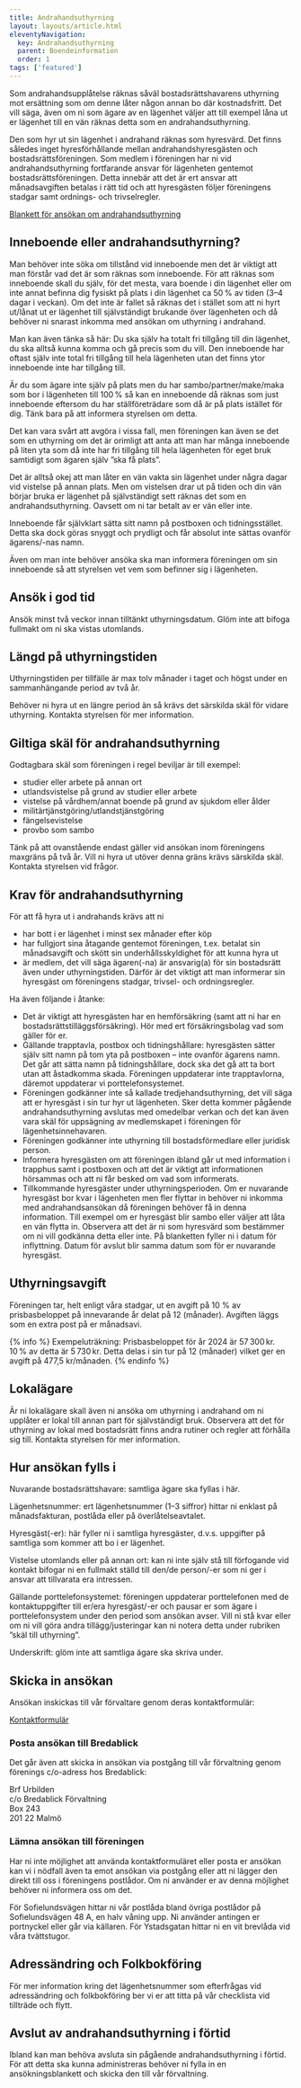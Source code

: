 ```yaml
---
title: Andrahandsuthyrning
layout: layouts/article.html
eleventyNavigation:
  key: Andrahandsuthyrning
  parent: Boendeinformation
  order: 1
tags: ['featured']
---
```


Som andrahandsupplåtelse räknas såväl bostadsrättshavarens uthyrning mot ersättning som om denne låter någon annan bo där kostnadsfritt. Det vill säga, även om ni som ägare av en lägenhet väljer att till exempel låna ut er lägenhet till en vän räknas detta som en andrahandsuthyrning.

Den som hyr ut sin lägenhet i andrahand räknas som hyresvärd. Det finns således inget hyresförhållande mellan andrahandshyresgästen och bostadsrättsföreningen. Som medlem i föreningen har ni vid andrahandsuthyrning fortfarande ansvar för lägenheten gentemot bostadsrättsföreningen. Detta innebär att det är ert ansvar att månadsavgiften betalas i rätt tid och att hyresgästen följer föreningens stadgar samt ordnings- och trivselregler.

<a class="button" href="/assets/andrahand.pdf">Blankett för ansökan om andrahandsuthyrning</a>

## Inneboende eller andrahandsuthyrning?

Man behöver inte söka om tillstånd vid inneboende men det är viktigt att man förstår vad det är som räknas som inneboende. För att räknas som inneboende skall du själv, för det mesta, vara boende i din lägenhet eller om inte annat befinna dig fysiskt på plats i din lägenhet ca 50 % av tiden (3–4 dagar i veckan). Om det inte är fallet så räknas det i stället som att ni hyrt ut/lånat ut er lägenhet till självständigt brukande över lägenheten och då behöver ni snarast inkomma med ansökan om uthyrning i andrahand.

Man kan även tänka så här: Du ska själv ha totalt fri tillgång till din lägenhet, du ska alltså kunna komma och gå precis som du vill. Den inneboende har oftast själv inte total fri tillgång till hela lägenheten utan det finns ytor inneboende inte har tillgång till.

Är du som ägare inte själv på plats men du har sambo/partner/make/maka som bor i lägenheten till 100 % så kan en inneboende då räknas som just inneboende eftersom du har ställföreträdare som då är på plats istället för dig. Tänk bara på att informera styrelsen om detta.

Det kan vara svårt att avgöra i vissa fall, men föreningen kan även se det som en uthyrning om det är orimligt att anta att man har många inneboende på liten yta som då inte har fri tillgång till hela lägenheten för eget bruk samtidigt som ägaren själv ”ska få plats”.

Det är alltså okej att man låter en vän vakta sin lägenhet under några dagar vid vistelse på annan plats. Men om vistelsen drar ut på tiden och din vän börjar bruka er lägenhet på självständigt sett räknas det som en andrahandsuthyrning. Oavsett om ni tar betalt av er vän eller inte.

Inneboende får självklart sätta sitt namn på postboxen och tidningsstället. Detta ska dock göras snyggt och prydligt och får absolut inte sättas ovanför ägarens/-nas namn.

Även om man inte behöver ansöka ska man informera föreningen om sin inneboende så att styrelsen vet vem som befinner sig i lägenheten.

 
## Ansök i god tid

Ansök minst två veckor innan tilltänkt uthyrningsdatum. Glöm inte att bifoga fullmakt om ni ska vistas utomlands.

## Längd på uthyrningstiden

Uthyrningstiden per tillfälle är max tolv månader i taget och högst under en sammanhängande period av två år.

Behöver ni hyra ut en längre period än så krävs det särskilda skäl för vidare uthyrning. Kontakta styrelsen för mer information.

## Giltiga skäl för andrahandsuthyrning

Godtagbara skäl som föreningen i regel beviljar är till exempel:

- studier eller arbete på annan ort
- utlandsvistelse på grund av studier eller arbete
- vistelse på vårdhem/annat boende på grund av sjukdom eller ålder
- militärtjänstgöring/utlandstjänstgöring
- fängelsevistelse
- provbo som sambo

Tänk på att ovanstående endast gäller vid ansökan inom föreningens maxgräns på två år. Vill ni hyra ut utöver denna gräns krävs särskilda skäl. Kontakta styrelsen vid frågor.

## Krav för andrahandsuthyrning

För att få hyra ut i andrahands krävs att ni

- har bott i er lägenhet i minst sex månader efter köp
- har fullgjort sina åtagande gentemot föreningen, t.ex. betalat sin månadsavgift och skött sin underhållsskyldighet för att kunna hyra ut
- är medlem, det vill säga ägaren(-na) är ansvarig(a) för sin bostadsrätt även under uthyrningstiden. Därför är det viktigt att man informerar sin hyresgäst om föreningens stadgar, trivsel- och ordningsregler.

Ha även följande i åtanke:

- Det är viktigt att hyresgästen har en hemförsäkring (samt att ni har en bostadsrättstilläggsförsäkring). Hör med ert försäkringsbolag vad som gäller för er.
- Gällande trapptavla, postbox och tidningshållare: hyresgästen sätter själv sitt namn på tom yta på postboxen – inte ovanför ägarens namn. Det går att sätta namn på tidningshållare, dock ska det gå att ta bort utan att åstadkomma skada. Föreningen uppdaterar inte trapptavlorna, däremot uppdaterar vi porttelefonsystemet.
- Föreningen godkänner inte så kallade tredjehandsuthyrning, det vill säga att er hyresgäst i sin tur hyr ut lägenheten. Sker detta kommer pågående andrahandsuthyrning avslutas med omedelbar verkan och det kan även vara skäl för uppsägning av medlemskapet i föreningen för lägenhetsinnehavaren.
- Föreningen godkänner inte uthyrning till bostadsförmedlare eller juridisk person.
- Informera hyresgästen om att föreningen ibland går ut med information i trapphus samt i postboxen och att det är viktigt att informationen hörsammas och att ni får besked om vad som informerats.
- Tillkommande hyresgäster under uthyrningsperioden. Om er nuvarande hyresgäst bor kvar i lägenheten men fler flyttar in behöver ni inkomma med andrahandsansökan då föreningen behöver få in denna information. Till exempel om er hyresgäst blir sambo eller väljer att låta en vän flytta in. Observera att det är ni som hyresvärd som bestämmer om ni vill godkänna detta eller inte. På blanketten fyller ni i datum för inflyttning. Datum för avslut blir samma datum som för er nuvarande hyresgäst.

## Uthyrningsavgift

Föreningen tar, helt enligt våra stadgar, ut en avgift på 10 % av prisbasbeloppet på innevarande år delat på 12 (månader). Avgiften läggs som en extra post på er månadsavi.

{% info %}
Exempeluträkning: Prisbasbeloppet för år 2024 är 57 300 kr. 10 % av detta är 5 730 kr. Detta delas i sin tur på 12 (månader) vilket ger en avgift på 477,5 kr/månaden.
{% endinfo %}

## Lokalägare

Är ni lokalägare skall även ni ansöka om uthyrning i andrahand om ni upplåter er lokal till annan part för självständigt bruk. Observera att det för uthyrning av lokal med bostadsrätt finns andra rutiner och regler att förhålla sig till. Kontakta styrelsen för mer information.

## Hur ansökan fylls i

Nuvarande bostadsrättshavare: samtliga ägare ska fyllas i här.

Lägenhetsnummer: ert lägenhetsnummer (1–3 siffror) hittar ni enklast på månadsfakturan, postlåda eller på överlåtelseavtalet.

Hyresgäst(-er): här fyller ni i samtliga hyresgäster, d.v.s. uppgifter på samtliga som kommer att bo i er lägenhet.

Vistelse utomlands eller på annan ort: kan ni inte själv stå till förfogande vid kontakt bifogar ni en fullmakt ställd till den/de person/-er som ni ger i ansvar att tillvarata era intressen.

Gällande porttelefonsystemet: föreningen uppdaterar porttelefonen med de kontaktuppgifter till er/era hyresgäst/-er och pausar er som ägare i porttelefonsystem under den period som ansökan avser.  Vill ni stå kvar eller om ni vill göra andra tillägg/justeringar kan ni notera detta under rubriken ”skäl till uthyrning”.

Underskrift: glöm inte att samtliga ägare ska skriva under.

## Skicka in ansökan

Ansökan inskickas till vår förvaltare genom deras kontaktformulär:

<a href="https://bredablickforvaltning.se/kontakt/#kontaktformulär" class="button">
Kontaktformulär
</a>

### Posta ansökan till Bredablick

Det går även att skicka in ansökan via postgång till vår förvaltning genom förenings c/o-adress hos Bredablick:

Brf Urbilden\
c/o Bredablick Förvaltning\
Box 243\
201 22 Malmö

### Lämna ansökan till föreningen

Har ni inte möjlighet att använda kontaktformuläret eller posta er ansökan kan vi i nödfall även ta emot ansökan via postgång eller att ni lägger den direkt till oss i föreningens postlådor. Om ni använder er av denna möjlighet behöver ni informera oss om det.

För Sofielundsvägen hittar ni vår postlåda bland övriga postlådor på Sofielundsvägen 48 A, en halv våning upp. Ni använder antingen er portnyckel eller går via källaren. För Ystadsgatan hittar ni en vit brevlåda vid våra tvättstugor.

## Adressändring och Folkbokföring

För mer information kring det lägenhetsnummer som efterfrågas vid adressändring och folkbokföring ber vi er att titta på vår checklista vid tillträde och flytt.

## Avslut av andrahandsuthyrning i förtid

Ibland kan man behöva avsluta sin pågående andrahandsuthyrning i förtid. För att detta ska kunna administreras behöver ni fylla in en ansökningsblankett och skicka den till vår förvaltning.

